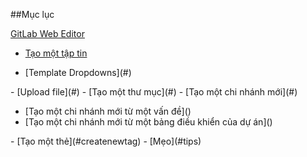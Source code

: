 ##Mục lục

[GitLab Web Editor](#) 
- [Tạo một tập tin](#) 
<ul>
<li>[Template Dropdowns](#)</li>
</ul>
- [Upload file](#) 
- [Tạo một thư mục](#) 
- [Tạo một chi nhánh mới](#)
<ul>
<li>[Tạo một chi nhánh mới từ một vấn đề]()</li>
<li>[Tạo một chi nhánh mới từ một bảng điều khiển của dự án]()</li> 
</ul>
- [Tạo một thẻ](#createnewtag) 
- [Mẹo](#tips)
